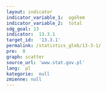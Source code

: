 ```yaml
---
layout: indicator
indicator_variable_1:  ogółem
indicator_variable_2:  total
sdg_goal: 13
indicator:  13.3.1
target_id:  '13.3.1'
permalink: /statistics_glob/13-3-1/
pre:  0
graph: scatter
source_url: 'www.stat.gov.pl'
lang:  pl
kategorie:  null
zmienne: null
---
```

